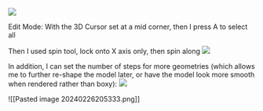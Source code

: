 
![](https://i.imgur.com/vxJLbbe.png)

Edit Mode: With the 3D Cursor set at a mid corner, then I press A to select all

Then I used spin tool, lock onto X axis only, then spin along
![](https://i.imgur.com/xVqpCuD.png)

In addition, I can set the number of steps for more geometries (which allows me to further re-shape the model later, or have the model look more smooth when rendered rather than boxy):
![](https://i.imgur.com/btsVPGh.png)

<!--⚠️Imgur upload failed, check dev console-->
![[Pasted image 20240226205333.png]]
